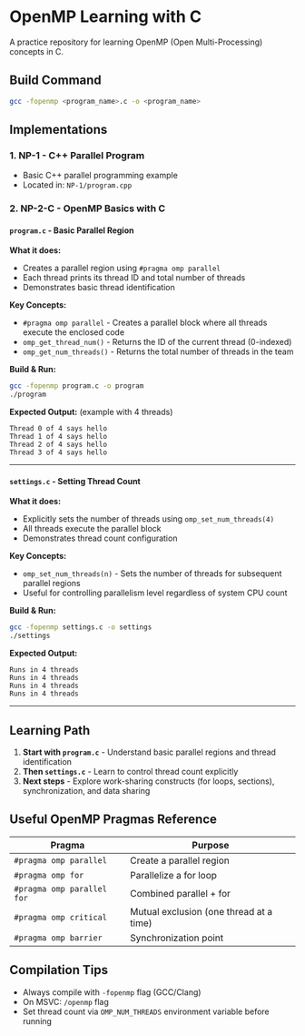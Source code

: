 # OpenMP Learning with C

A practice repository for learning OpenMP (Open Multi-Processing) concepts in C.

## Build Command

```bash
gcc -fopenmp <program_name>.c -o <program_name>
```

## Implementations

### 1. **NP-1** - C++ Parallel Program
- Basic C++ parallel programming example
- Located in: `NP-1/program.cpp`

### 2. **NP-2-C** - OpenMP Basics with C

#### `program.c` - Basic Parallel Region
**What it does:**
- Creates a parallel region using `#pragma omp parallel`
- Each thread prints its thread ID and total number of threads
- Demonstrates basic thread identification

**Key Concepts:**
- `#pragma omp parallel` - Creates a parallel block where all threads execute the enclosed code
- `omp_get_thread_num()` - Returns the ID of the current thread (0-indexed)
- `omp_get_num_threads()` - Returns the total number of threads in the team

**Build & Run:**
```bash
gcc -fopenmp program.c -o program
./program
```

**Expected Output:** (example with 4 threads)
```
Thread 0 of 4 says hello
Thread 1 of 4 says hello
Thread 2 of 4 says hello
Thread 3 of 4 says hello
```

---

#### `settings.c` - Setting Thread Count
**What it does:**
- Explicitly sets the number of threads using `omp_set_num_threads(4)`
- All threads execute the parallel block
- Demonstrates thread count configuration

**Key Concepts:**
- `omp_set_num_threads(n)` - Sets the number of threads for subsequent parallel regions
- Useful for controlling parallelism level regardless of system CPU count

**Build & Run:**
```bash
gcc -fopenmp settings.c -o settings
./settings
```

**Expected Output:**
```
Runs in 4 threads
Runs in 4 threads
Runs in 4 threads
Runs in 4 threads
```

---

## Learning Path

1. **Start with `program.c`** - Understand basic parallel regions and thread identification
2. **Then `settings.c`** - Learn to control thread count explicitly
3. **Next steps** - Explore work-sharing constructs (for loops, sections), synchronization, and data sharing

## Useful OpenMP Pragmas Reference

| Pragma | Purpose |
|--------|---------|
| `#pragma omp parallel` | Create a parallel region |
| `#pragma omp for` | Parallelize a for loop |
| `#pragma omp parallel for` | Combined parallel + for |
| `#pragma omp critical` | Mutual exclusion (one thread at a time) |
| `#pragma omp barrier` | Synchronization point |

## Compilation Tips

- Always compile with `-fopenmp` flag (GCC/Clang)
- On MSVC: `/openmp` flag
- Set thread count via `OMP_NUM_THREADS` environment variable before running